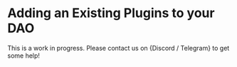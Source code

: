 # Adding an Existing Plugins to your DAO

This is a work in progress. Please contact us on {Discord / Telegram} to get some help!  


